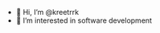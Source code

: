 - 👋 Hi, I’m @kreetrrk
- 👀 I’m interested in software development


<!---
kreetrrk/kreetrrk is a ✨ special ✨ repository because its `README.md` (this file) appears on your GitHub profile.
You can click the Preview link to take a look at your changes.
--->

